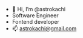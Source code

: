 - 👋 Hi, I’m @astrokachi
- Software Engineer
- Fontend developer
- 📫 astrokachi@gmail.com

<!---
astrokachi/astrokachi is a ✨ special ✨ repository because its `README.md` (this file) appears on your GitHub profile.
You can click the Preview link to take a look at your changes.
--->
